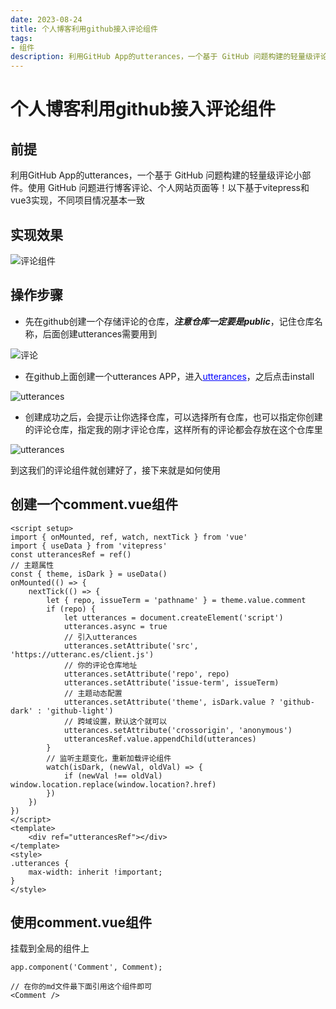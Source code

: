 ```yaml
---
date: 2023-08-24
title: 个人博客利用github接入评论组件
tags:
- 组件
description: 利用GitHub App的utterances，一个基于 GitHub 问题构建的轻量级评论小部件。使用 GitHub 问题进行博客评论、维基页面等！
---
```


# **个人博客利用github接入评论组件**

## **前提**

利用GitHub App的utterances，一个基于 GitHub 问题构建的轻量级评论小部件。使用 GitHub 问题进行博客评论、个人网站页面等！以下基于vitepress和vue3实现，不同项目情况基本一致

## **实现效果**

![评论组件](https://ice.frostsky.com/2023/08/24/aeea1fcb8598ea41d46252feb028282d.png)

## **操作步骤**

* 先在github创建一个存储评论的仓库，***注意仓库一定要是public***，记住仓库名称，后面创建utterances需要用到

![评论](https://ice.frostsky.com/2023/08/24/66995578035b31b1bf3fc0c2bd4dcd8d.png)

* 在github上面创建一个utterances APP，进入<a style="color:blue" href="https://github.com/apps/utterances">utterances</a>，之后点击install

![utterances](https://ice.frostsky.com/2023/08/24/3541441a29f631cb000deab62525b5f3.png)

* 创建成功之后，会提示让你选择仓库，可以选择所有仓库，也可以指定你创建的评论仓库，指定我的刚才评论仓库，这样所有的评论都会存放在这个仓库里

![utterances](https://ice.frostsky.com/2023/08/24/ecbda308a2128e2764bc3f90cb66e995.png)

到这我们的评论组件就创建好了，接下来就是如何使用

## **创建一个comment.vue组件**
```vue
<script setup>
import { onMounted, ref, watch, nextTick } from 'vue'
import { useData } from 'vitepress'
const utterancesRef = ref()
// 主题属性
const { theme, isDark } = useData()
onMounted(() => {
    nextTick(() => {
        let { repo, issueTerm = 'pathname' } = theme.value.comment
        if (repo) {
            let utterances = document.createElement('script')
            utterances.async = true
            // 引入utterances
            utterances.setAttribute('src', 'https://utteranc.es/client.js')
            // 你的评论仓库地址
            utterances.setAttribute('repo', repo)
            utterances.setAttribute('issue-term', issueTerm)
            // 主题动态配置
            utterances.setAttribute('theme', isDark.value ? 'github-dark' : 'github-light')
            // 跨域设置，默认这个就可以
            utterances.setAttribute('crossorigin', 'anonymous')
            utterancesRef.value.appendChild(utterances)
        }
        // 监听主题变化，重新加载评论组件
        watch(isDark, (newVal, oldVal) => {
            if (newVal !== oldVal) window.location.replace(window.location?.href)
        })
    })
})
</script>
<template>
    <div ref="utterancesRef"></div>
</template>
<style>
.utterances {
    max-width: inherit !important;
}
</style>
```

## **使用comment.vue组件**
挂载到全局的组件上
```
app.component('Comment', Comment);

// 在你的md文件最下面引用这个组件即可
<Comment />
```
<Comment />
